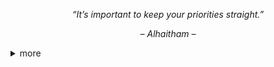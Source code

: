 <p align="center"><i>“It’s important to keep your priorities straight.”</i></p>
<p align="center"><i>– Alhaitham –</i></p>


<details>
<summary>more</summary>

<h1 align="center">I'm Sofia Latina</h1>
<h3 align="center">I can't be a developer but I can be another.</h3>

- 🔭 I’m currently working on **ISPM | AD1**

- 🌱 I’m currently learning **Figma**

<h3 align="left">Connect with me:</h3>
<p align="left">
<a href="https://fb.com/https://www.facebook.com/sofia.isabel.isanan" target="blank"><img align="center" src="https://raw.githubusercontent.com/rahuldkjain/github-profile-readme-generator/master/src/images/icons/Social/facebook.svg" alt="https://www.facebook.com/sofia.isabel.isanan" height="30" width="40" /></a>
</p>

<h3 align="left">Languages and Tools:</h3>
<p align="left"> <a href="https://www.figma.com/" target="_blank" rel="noreferrer"> <img src="https://www.vectorlogo.zone/logos/figma/figma-icon.svg" alt="figma" width="40" height="40"/> </a> <a href="https://www.php.net" target="_blank" rel="noreferrer"> <img src="https://raw.githubusercontent.com/devicons/devicon/master/icons/php/php-original.svg" alt="php" width="40" height="40"/> </a> <a href="https://www.python.org" target="_blank" rel="noreferrer"> <img src="https://raw.githubusercontent.com/devicons/devicon/master/icons/python/python-original.svg" alt="python" width="40" height="40"/> </a> <a href="https://tailwindcss.com/" target="_blank" rel="noreferrer"> <img src="https://www.vectorlogo.zone/logos/tailwindcss/tailwindcss-icon.svg" alt="tailwind" width="40" height="40"/> </a> </p>
